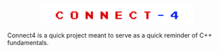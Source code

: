 <p align="center">
  <img src="./logo_connect4.png" width="350" title="Authelia">
</p>

Connect4 is a quick project meant to serve as a quick reminder of C++ fundamentals. 
